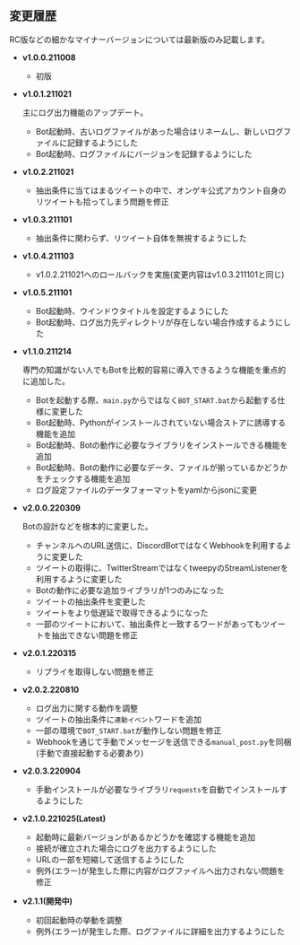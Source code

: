 ## 変更履歴
RC版などの細かなマイナーバージョンについては最新版のみ記載します。

- **v1.0.0.211008**
  - 初版

- **v1.0.1.211021**

  主にログ出力機能のアップデート。

  - Bot起動時、古いログファイルがあった場合はリネームし、新しいログファイルに記録するようにした
  - Bot起動時、ログファイルにバージョンを記録するようにした

- **v1.0.2.211021**
  - 抽出条件に当てはまるツイートの中で、オンゲキ公式アカウント自身のリツイートも拾ってしまう問題を修正

- **v1.0.3.211101**
  - 抽出条件に関わらず、リツイート自体を無視するようにした

- **v1.0.4.211103**
  - v1.0.2.211021へのロールバックを実施(変更内容はv1.0.3.211101と同じ)

- **v1.0.5.211101**
  - Bot起動時、ウインドウタイトルを設定するようにした
  - Bot起動時、ログ出力先ディレクトリが存在しない場合作成するようにした

- **v1.1.0.211214**

  専門の知識がない人でもBotを比較的容易に導入できるような機能を重点的に追加した。

  - Botを起動する際、`main.py`からではなく`BOT_START.bat`から起動する仕様に変更した
  - Bot起動時、Pythonがインストールされていない場合ストアに誘導する機能を追加
  - Bot起動時、Botの動作に必要なライブラリをインストールできる機能を追加
  - Bot起動時、Botの動作に必要なデータ、ファイルが揃っているかどうかをチェックする機能を追加
  - ログ設定ファイルのデータフォーマットをyamlからjsonに変更

- **v2.0.0.220309**

  Botの設計などを根本的に変更した。
  
  - チャンネルへのURL送信に、DiscordBotではなくWebhookを利用するように変更した
  - ツイートの取得に、TwitterStreamではなくtweepyのStreamListenerを利用するように変更した
  - Botの動作に必要な追加ライブラリが1つのみになった
  - ツイートの抽出条件を変更した
  - ツイートをより低遅延で取得できるようになった
  - 一部のツイートにおいて、抽出条件と一致するワードがあってもツイートを抽出できない問題を修正

- **v2.0.1.220315**

  - リプライを取得しない問題を修正

- **v2.0.2.220810**
  - ログ出力に関する動作を調整
  - ツイートの抽出条件に`連動イベント`ワードを追加
  - 一部の環境で`BOT_START.bat`が動作しない問題を修正
  - Webhookを通じて手動でメッセージを送信できる`manual_post.py`を同梱(手動で直接起動する必要あり)

- **v2.0.3.220904**
  - 手動インストールが必要なライブラリ`requests`を自動でインストールするようにした

- **v2.1.0.221025(Latest)**
  - 起動時に最新バージョンがあるかどうかを確認する機能を追加
  - 接続が確立された場合にログを出力するようにした
  - URLの一部を短縮して送信するようにした
  - 例外(エラー)が発生した際に内容がログファイルへ出力されない問題を修正

- **v2.1.1(開発中)**
  - 初回起動時の挙動を調整
  - 例外(エラー)が発生した際、ログファイルに詳細を出力するようにした
